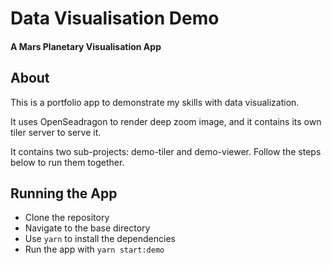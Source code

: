 # Data Visualisation Demo

#### A Mars Planetary Visualisation App

## About

This is a portfolio app to demonstrate my skills with data visualization.

It uses OpenSeadragon to render deep zoom image, and it contains its own tiler server to serve it.

It contains two sub-projects: demo-tiler and demo-viewer. Follow the steps below to run them together.

## Running the App

- Clone the repository
- Navigate to the base directory
- Use `yarn` to install the dependencies
- Run the app with `yarn start:demo`
